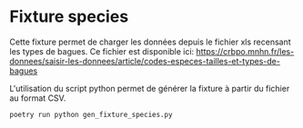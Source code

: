 # Fixture species

Cette fixture permet de charger les données depuis le fichier xls recensant les types de bagues.
Ce fichier est disponible ici: https://crbpo.mnhn.fr/les-donnees/saisir-les-donnees/article/codes-especes-tailles-et-types-de-bagues

L'utilisation du script python permet de générer la fixture à partir du fichier au format CSV.

```sh
poetry run python gen_fixture_species.py
```